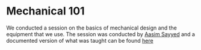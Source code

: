 # Mechanical 101

We conducted a session on the basics of mechanical design and the equipment that we use. The session was conducted by [Aasim Sayyed](https://www.linkedin.com/in/aasim-sayyed-a966b423a/?originalSubdomain=in) and a documented version of what was taught can be found [here](https://drive.google.com/file/d/14Yu8bj2hYskatccRdpl0fyXrTVy1jze9/view?usp=drive_link)
